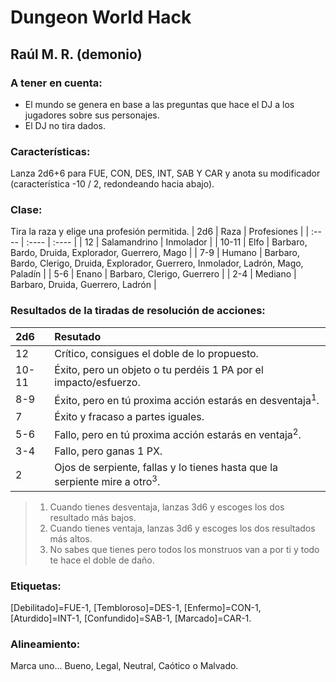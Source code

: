 # Dungeon World Hack## Raúl M. R. (demonio)### A tener en cuenta:* El mundo se genera en base a las preguntas que hace el DJ a los jugadores sobre sus personajes.* El DJ no tira dados.### Características:Lanza 2d6+6 para FUE, CON, DES, INT, SAB Y CAR y anota su modificador (característica -10 / 2, redondeando hacia abajo).### Clase:Tira la raza y elige una profesión permitida.| 2d6 | Raza | Profesiones || :---- | :---- | :---- || 12 | Salamandrino | Inmolador || 10-11 | Elfo | Barbaro, Bardo, Druida, Explorador, Guerrero, Mago || 7-9 | Humano | Barbaro, Bardo, Clerigo, Druida, Explorador, Guerrero, Inmolador, Ladrón, Mago, Paladín || 5-6 | Enano | Barbaro, Clerigo, Guerrero || 2-4 | Mediano | Barbaro, Druida, Guerrero, Ladrón |### Resultados de la tiradas de resolución de acciones:| 2d6 | Resutado || :---- | :---- || 12 | Crítico, consigues el doble de lo propuesto. || 10-11 | Éxito, pero un objeto o tu perdéis 1 PA por el impacto/esfuerzo. || 8-9 | Éxito, pero en tú proxima acción estarás en desventaja<sup>1</sup>. || 7 | Éxito y fracaso a partes iguales. || 5-6 | Fallo, pero en tú proxima acción estarás en ventaja<sup>2</sup>. || 3-4 | Fallo, pero ganas 1 PX. || 2 | Ojos de serpiente, fallas y lo tienes hasta que la serpiente mire a otro<sup>3</sup>. |> 1. Cuando tienes desventaja, lanzas 3d6 y escoges los dos resultado más bajos.  > 2. Cuando tienes ventaja, lanzas 3d6 y escoges los dos resultados más altos.> 3. No sabes que tienes pero todos los monstruos van a por ti y todo te hace el doble de daño.### Etiquetas:[Debilitado]=FUE-1, [Tembloroso]=DES-1, [Enfermo]=CON-1, [Aturdido]=INT-1, [Confundido]=SAB-1, [Marcado]=CAR-1.### Alineamiento:Marca uno... Bueno, Legal, Neutral, Caótico o Malvado.